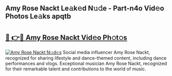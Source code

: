 ## Amy Rose Nackt Le𝚊k𝚎d N𝚞𝚍e - Part-n4o Vid𝚎o Photos Le𝚊ks apqtb

# <h2><a href="http://fb9vkj.evod.top/?m=Amy+Rose+Nackt">🔗 👉🔴 Amy Rose Nackt Vid𝚎o Ph𝚘t𝚘s</a></h2>

[![Amy Rose Nackt N𝚞d𝚎s](https://i.imgur.com/8V9OHl7.gif)](http://fb9vkj.evod.top/?m=Amy+Rose+Nackt)
Social media influencer Amy Rose Nackt, recognized for sharing lifestyle and dance-themed content, including dance performances and vlogs. Exceptional musician Amy Rose Nackt, recognized for their remarkable talent and contributions to the world of music. 
